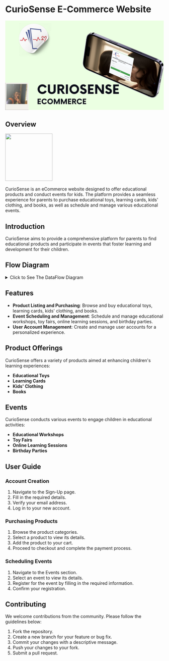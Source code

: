 # CurioSense E-Commerce Website 
<img src="https://github.com/Anish202020/Web-Development-Data/blob/main/Banner/Banner-1/5.png" alt="2" border="0">


## Overview

<img src="https://i.ibb.co/fXPdQwX/logo.jpg" width="150" height="150">

CurioSense is an eCommerce website designed to offer educational products and conduct events for kids. The platform provides a seamless experience for parents to purchase educational toys, learning cards, kids' clothing, and books, as well as schedule and manage various educational events.


## Introduction
CurioSense aims to provide a comprehensive platform for parents to find educational products and participate in events that foster learning and development for their children.
## Flow Diagram
<details>
  <summary>Click to See The DataFlow Diagram</summary>
<img src="https://i.pinimg.com/736x/f0/0e/84/f00e84ebdee95db608b78f64a7db244d.jpg" height="300">

The Above is the Dataflow Diagram of CurioSense
</details>

## Features
- **Product Listing and Purchasing**: Browse and buy educational toys, learning cards, kids' clothing, and books.
- **Event Scheduling and Management**: Schedule and manage educational workshops, toy fairs, online learning sessions, and birthday parties.
- **User Account Management**: Create and manage user accounts for a personalized experience.
## Product Offerings
CurioSense offers a variety of products aimed at enhancing children's learning experiences:

- **Educational Toys**
- **Learning Cards**
- **Kids' Clothing**
- **Books**
## Events
CurioSense conducts various events to engage children in educational activities:

- **Educational Workshops**
- **Toy Fairs**
- **Online Learning Sessions**
- **Birthday Parties**
## User Guide
### Account Creation
1. Navigate to the Sign-Up page.
2. Fill in the required details.
3. Verify your email address.
4. Log in to your new account.
### Purchasing Products
1. Browse the product categories.
2. Select a product to view its details.
3. Add the product to your cart.
4. Proceed to checkout and complete the payment process.
### Scheduling Events
1. Navigate to the Events section.
2. Select an event to view its details.
3. Register for the event by filling in the required information.
4. Confirm your registration.


## Contributing
We welcome contributions from the community. Please follow the guidelines below:

1. Fork the repository.
2. Create a new branch for your feature or bug fix.
3. Commit your changes with a descriptive message.
4. Push your changes to your fork.
5. Submit a pull request.


